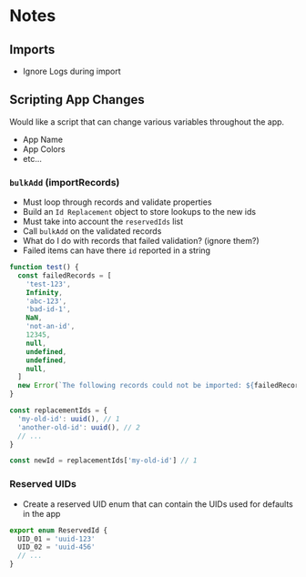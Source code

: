 # Notes

## Imports

- Ignore Logs during import

## Scripting App Changes

Would like a script that can change various variables throughout the app.

- App Name
- App Colors
- etc...

### `bulkAdd` (importRecords)

- Must loop through records and validate properties
- Build an `Id Replacement` object to store lookups to the new ids
- Must take into account the `reservedIds` list
- Call `bulkAdd` on the validated records
- What do I do with records that failed validation? (ignore them?)
- Failed items can have there `id` reported in a string

```typescript
function test() {
  const failedRecords = [
    'test-123',
    Infinity,
    'abc-123',
    'bad-id-1',
    NaN,
    'not-an-id',
    12345,
    null,
    undefined,
    undefined,
    null,
  ]
  new Error(`The following records could not be imported: ${failedRecords.map(String).join(', ')}`)
}

const replacementIds = {
  'my-old-id': uuid(), // 1
  'another-old-id': uuid(), // 2
  // ...
}

const newId = replacementIds['my-old-id'] // 1
```

### Reserved UIDs

- Create a reserved UID enum that can contain the UIDs used for defaults in the app

```typescript
export enum ReservedId {
  UID_01 = 'uuid-123'
  UID_02 = 'uuid-456'
  // ...
}
```
